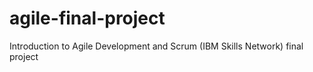 # agile-final-project
Introduction to Agile Development and Scrum (IBM Skills Network) final project
